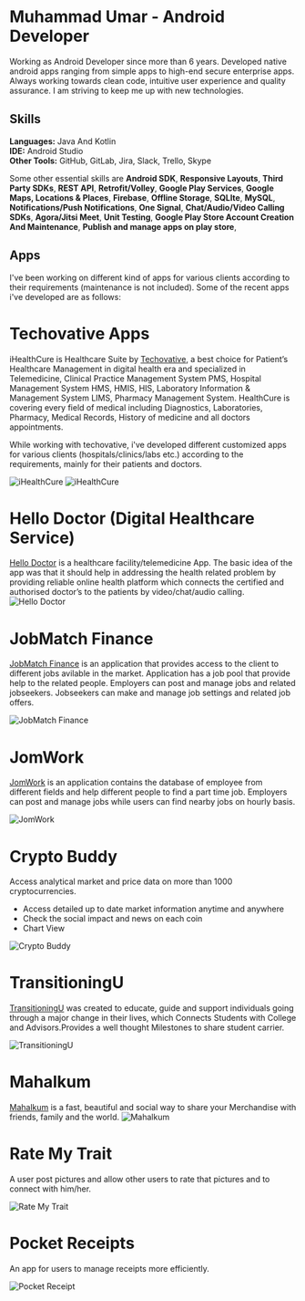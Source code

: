 # Muhammad Umar - Android Developer
Working as Android Developer since more than 6 years. Developed native android apps ranging from simple apps to high-end secure enterprise apps. Always working towards clean code, intuitive user experience and quality assurance. I am striving to keep me up with new technologies.

## Skills
**Languages:** Java And Kotlin<br>
**IDE:** Android Studio<br>
**Other Tools:** GitHub, GitLab, Jira, Slack, Trello, Skype

Some other essential skills are **Android SDK**, **Responsive Layouts**, **Third Party SDKs**, **REST API**, **Retrofit/Volley**,  **Google Play Services**, **Google Maps, Locations & Places**, **Firebase**, **Offline Storage**, **SQLIte**, **MySQL**, **Notifications/Push Notifications**, **One Signal**, **Chat/Audio/Video Calling SDKs**, **Agora/Jitsi Meet**, **Unit Testing**, **Google Play Store Account Creation And Maintenance**, **Publish and manage apps on play store**,

## Apps
I've been working on different kind of apps for various clients according to their requirements (maintenance is not included). Some of the recent apps i've developed are as follows: 

# Techovative Apps
iHealthCure is Healthcare Suite by [Techovative](https://play.google.com/store/apps/developer?id=Techovative.), a best choice for Patient’s Healthcare Management in digital health era and specialized in Telemedicine, Clinical Practice Management System PMS, Hospital Management System HMS, HMIS, HIS, Laboratory Information & Management System LIMS, Pharmacy Management System. HealthCure is covering every field of medical including Diagnostics, Laboratories, Pharmacy, Medical Records, History of medicine and all doctors appointments.<br>

While working with techovative, i've developed different customized apps for various clients (hospitals/clinics/labs etc.) according to the requirements, mainly for their patients and doctors.

![iHealthCure](https://github.com/Umar2247/Android-Portfolio/blob/main/ihealthcure.png)
![iHealthCure](https://github.com/Umar2247/Android-Portfolio/blob/main/ihealthcure%20doc.png)

# Hello Doctor (Digital Healthcare Service)
[Hello Doctor](https://play.google.com/store/apps/details?id=com.app.hellodoctor.patient) is a healthcare facility/telemedicine App. The basic idea of the app was that it should help in addressing the health related problem by providing reliable online health platform which connects the certified and authorised doctor’s to the patients by video/chat/audio calling.
![Hello Doctor](https://github.com/Umar2247/Android-Portfolio/blob/main/hello%20doctor.png)

# JobMatch Finance
[JobMatch Finance](https://play.google.com/store/apps/details?id=com.jobmatchfinance.jobseeker) is an application that provides access to the client to different jobs avilable in the market. Application has a job pool that provide help to the related people. Employers can post and manage jobs and related jobseekers. Jobseekers can make and manage job settings and related job offers.

![JobMatch Finance](https://github.com/Umar2247/Android-Portfolio/blob/main/jobmatch%20finance.jpeg)

# JomWork
[JomWork](https://www.facebook.com/JomWork) is an application contains the database of employee from different fields and help different people to find a part time job. Employers can post and manage jobs while users can find nearby jobs on hourly basis.

![JomWork](https://github.com/Umar2247/Android-Portfolio/blob/main/jomwork.jpeg)

# Crypto Buddy
Access analytical market and price data on more than 1000 cryptocurrencies.
- Access detailed up to date market information anytime and anywhere
- Check the social impact and news on each coin
- Chart View

![Crypto Buddy](https://github.com/Umar2247/Android-Portfolio/blob/main/crypto%20buddy.jpeg)

# TransitioningU
[TransitioningU](https://play.google.com/store/apps/details?id=com.transitioningu.us) was created to educate, guide and support individuals going through a major change in their lives, which Connects Students with College and Advisors.Provides a well thought Milestones to share student carrier.

![TransitioningU](https://github.com/Umar2247/Android-Portfolio/blob/main/transitioning%20u.png)

# Mahalkum
[Mahalkum](https://play.google.com/store/apps/details?id=com.mahalkum) is a fast, beautiful and social way to share your Merchandise with friends, family and the world.
![Mahalkum](https://github.com/Umar2247/Android-Portfolio/blob/main/mahalkum.png)

# Rate My Trait
A user post pictures and allow other users to rate that pictures and to connect with him/her.

![Rate My Trait](https://github.com/Umar2247/Android-Portfolio/blob/main/rate%20my%20trait.jpeg)

# Pocket Receipts
An app for users to manage receipts more efficiently.

![Pocket Receipt](https://github.com/Umar2247/Android-Portfolio/blob/main/pocket%20receipt.jpeg)


